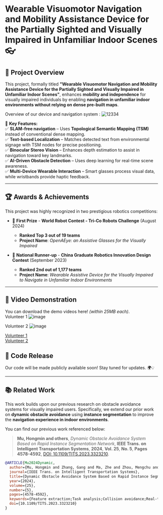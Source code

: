 # **Wearable Visuomotor Navigation and Mobility Assistance Device for the Partially Sighted and Visually Impaired in Unfamiliar Indoor Scenes** 👓 

## **🌟 Project Overview**  
This project, formally titled **"Wearable Visuomotor Navigation and Mobility Assistance Device for the Partially Sighted and Visually Impaired in Unfamiliar Indoor Scenes"**, enhances **mobility and independence** for visually impaired individuals by enabling **navigation in unfamiliar indoor environments without relying on dense pre-built maps**.  

Overview of our device and navigation system :
![12334](https://github.com/user-attachments/assets/a1a99db3-299d-4ad8-83e5-a10197fc02fd)


🚀 **Key Features:**  
✅ **SLAM-free navigation** – Uses **Topological Semantic Mapping (TSM)** instead of conventional dense mapping.  
✅ **Text-based Localization** – Matches detected text from environmental signage with TSM nodes for precise positioning.  
✅ **Binocular Stereo Vision** – Enhances depth estimation to assist in navigation toward key landmarks.  
✅ **AI-Driven Obstacle Detection** – Uses deep learning for real-time scene awareness.  
✅ **Multi-Device Wearable Interaction** – Smart glasses process visual data, while wristbands provide haptic feedback.  

---

## **🏆 Awards & Achievements**  
This project was highly recognized in two prestigious robotics competitions:

- 🥇 **First Prize** - **World Robot Contest - Tri-Co Robots Challenge** (August 2024)  
  - **Ranked Top 3 out of 19 teams**  
  - **Project Name**: *OpenAEye: an Assistive Glasses for the Visually Impaired*  

- 🥈 **National Runner-up** - **China Graduate Robotics Innovation Design Contest** (September 2023)  
  - **Ranked 2nd out of 1,177 teams**  
  - **Project Name**: *Wearable Assistive Device for the Visually Impaired to Navigate in Unfamiliar Indoor Environments*  

---

## **🎥 Video Demonstration**  
You can download the demo videos here! *(within 25MB each)*.  
Volunteer 1
![image](https://github.com/HongminMu/ZhuMang/assets/57067148/7820972f-91ab-4a45-aa9f-684060dc663b)

Volunteer 2
![image](https://github.com/user-attachments/assets/9a6beec2-f583-49e0-ba18-19e6ffacf9b7)


[Volunteer 1](https://github.com/HongminMu/ZhuMang/blob/main/volunteer1.mp4)  
[Volunteer 2](https://github.com/HongminMu/ZhuMang/blob/main/volunteer2.mp4)

## **🚀 Code Release**  
Our code will be made publicly available soon! Stay tuned for updates. 🌍💡  

---

## **📚 Related Work**  
This work builds upon our previous research on obstacle avoidance systems for visually impaired users. Specifically, we extend our prior work on **dynamic obstacle avoidance** using **instance segmentation** to improve the **navigation experience in indoor environments**.  

You can find our previous work referenced below:  

> **Mu, Hongmin and others**, *Dynamic Obstacle Avoidance System Based on Rapid Instance Segmentation Network*, **IEEE Trans. on Intelligent Transportation Systems**, **2024**, **Vol. 25**, **No. 5**, **Pages 4578-4592**, [DOI: 10.1109/TITS.2023.3323210](https://doi.org/10.1109/TITS.2023.3323210).  

```bibtex
@ARTICLE{Mu2024Dynamic,
  author={Mu, Hongmin and Zhang, Gang and Ma, Zhe and Zhou, Mengchu and Cao, Zhengcai},
  journal={IEEE Trans. on Intelligent Transportation Systems}, 
  title={Dynamic Obstacle Avoidance System Based on Rapid Instance Segmentation Network}, 
  year={2024},
  volume={25},
  number={5},
  pages={4578-4592},
  keywords={Feature extraction;Task analysis;Collision avoidance;Real-time systems;Distance measurement;Cameras;Semantics;Obstacle avoidance;instance segmentation;mobility assistance;indoor navigation},
  doi={10.1109/TITS.2023.3323210}
}
